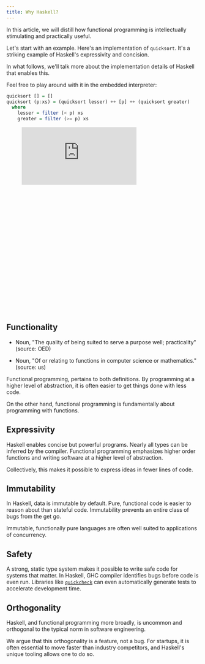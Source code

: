 ```yaml
---
title: Why Haskell?
---
```


In this article, we will distill how functional programming is intellectually
stimulating and practically useful.

Let's start with an example.  Here's an implementation of `quicksort`.  It's a
striking example of Haskell's expressivity and concision.  


In what follows, we'll talk more about the implementation details of Haskell
that enables this.

Feel free to play around with it in the embedded interpreter:

```haskell
quicksort [] = []
quicksort (p:xs) = (quicksort lesser) ++ [p] ++ (quicksort greater)
  where
    lesser = filter (< p) xs
    greater = filter (>= p) xs
```

<figure class="repl-wrapper" style="height:30rem;">
<iframe
src="https://repl.it/@cs43/QuickSortRepl?lite=true&outputonly=1"
scrolling="no" frameborder="no" allowtransparency="true"
allowfullscreen="true" sandbox="allow-forms
allow-pointer-lock allow-popups allow-same-origin
allow-scripts allow-modals"></iframe>
</figure>

## Functionality

- Noun, "The quality of being suited to serve a purpose well; practicality" (source: OED)

- Noun, "Of or relating to functions in computer science or mathematics." (source: us)

Functional programming, pertains to both definitions.  By
programming at a higher level of abstraction, it is often easier to get things
done with less code.

On the other hand, functional programming is fundamentally about programming with functions.


## Expressivity

Haskell enables concise but powerful programs.  Nearly all types can be inferred
by the compiler.  Functional programming emphasizes higher order functions and
writing software at a higher level of abstraction.

Collectively, this makes it possible to express ideas in fewer lines of code.

## Immutability

In Haskell, data is immutable by default.  Pure, functional code is easier to
reason about than stateful code.  Immutability prevents an entire class of bugs
from the get go.

Immutable, functionally pure languages are often well suited to applications of
concurrency.

## Safety

A strong, static type system makes it possible to write safe code for systems
that matter.  In Haskell, GHC compiler identifies bugs before code is even run.
Libraries like [`quickcheck`](https://github.com/nick8325/quickcheck) can even
automatically generate tests to accelerate development time.

## Orthogonality

Haskell, and functional programming more broadly, is uncommon and orthogonal to
the typical norm in software engineering.

We argue that this orthogonality is a feature, not a bug.   For startups, it is
often essential to move faster than industry competitors, and Haskell's unique
tooling allows one to do so.

